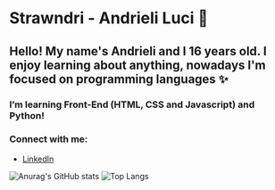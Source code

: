 # Strawndri - Andrieli Luci 🌈

## Hello! My name's Andrieli and I 16 years old. I enjoy learning about anything, nowadays I'm focused on programming languages ✨ 

### I’m learning Front-End (HTML, CSS and Javascript) and Python!

### Connect with me:
- [LinkedIn](https://www.linkedin.com/in/andrieli-luci)

![Anurag's GitHub stats](https://github-readme-stats.vercel.app/api?username=strawndri&show_icons=true&theme=radical&hide=contribs,issues,prs)
![Top Langs](https://github-readme-stats.vercel.app/api/top-langs/?username=strawndri&layout=compact&theme=radical)






